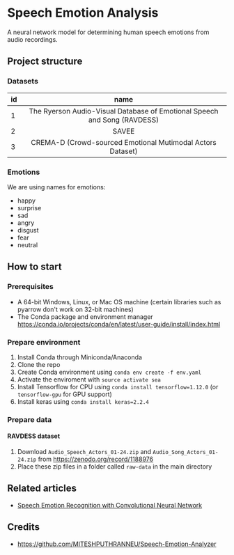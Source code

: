 # Speech Emotion Analysis

A neural network model for determining human speech emotions from audio recordings.

## Project structure

### Datasets

| id        | name          |
| ------------- |:-------------:|
| 1 | The Ryerson Audio-Visual Database of Emotional Speech and Song (RAVDESS) |
| 2 | SAVEE |
| 3 | CREMA-D (Crowd-sourced Emotional Mutimodal Actors Dataset) |

### Emotions

We are using names for emotions:

- happy
- surprise
- sad
- angry
- disgust
- fear
- neutral

## How to start

### Prerequisites

* A 64-bit Windows, Linux, or Mac OS machine (certain libraries such as pyarrow don't work on 32-bit machines)
* The Conda package and environment manager https://conda.io/projects/conda/en/latest/user-guide/install/index.html

### Prepare environment
1. Install Conda through Miniconda/Anaconda
2. Clone the repo
3. Create Conda environment using `conda env create -f env.yaml`
4. Activate the enviroment with `source activate sea`
5. Install Tensorflow for CPU using `conda install tensorflow=1.12.0` (or `tensorflow-gpu` for GPU support)
6. Install keras using `conda install keras=2.2.4`

### Prepare data

#### RAVDESS dataset
1. Download `Audio_Speech_Actors_01-24.zip` and `Audio_Song_Actors_01-24.zip` from https://zenodo.org/record/1188976
2. Place these zip files in a folder called `raw-data` in the main directory

## Related articles

- [Speech Emotion Recognition with Convolutional Neural Network](https://towardsdatascience.com/speech-emotion-recognition-with-convolution-neural-network-1e6bb7130ce3)

## Credits

- https://github.com/MITESHPUTHRANNEU/Speech-Emotion-Analyzer
